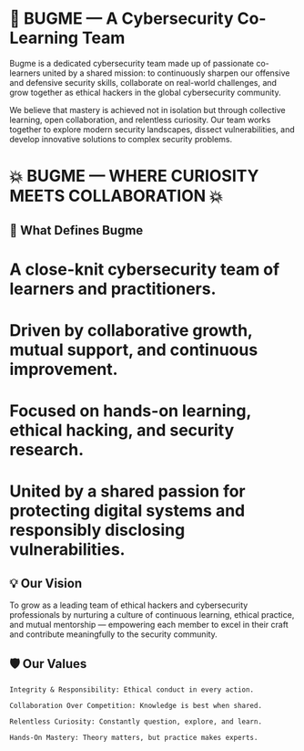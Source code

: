 # 🐞 **BUGME** — A Cybersecurity Co-Learning Team

Bugme is a dedicated cybersecurity team made up of passionate co-learners united by a shared mission: to continuously sharpen our offensive and defensive security skills, collaborate on real-world challenges, and grow together as ethical hackers in the global cybersecurity community.

We believe that mastery is achieved not in isolation but through collective learning, open collaboration, and relentless curiosity. Our team works together to explore modern security landscapes, dissect vulnerabilities, and develop innovative solutions to complex security problems.

  # **💥 BUGME — WHERE CURIOSITY MEETS COLLABORATION 💥**                                      


## 🎯 What Defines Bugme

#    A close-knit cybersecurity team of learners and practitioners.

#    Driven by collaborative growth, mutual support, and continuous improvement.

#    Focused on hands-on learning, ethical hacking, and security research.

#    United by a shared passion for protecting digital systems and responsibly disclosing vulnerabilities.

## 💡 Our Vision

To grow as a leading team of ethical hackers and cybersecurity professionals by nurturing a culture of continuous learning, ethical practice, and mutual mentorship — empowering each member to excel in their craft and contribute meaningfully to the security community.

## 🛡️ Our Values

    Integrity & Responsibility: Ethical conduct in every action.

    Collaboration Over Competition: Knowledge is best when shared.

    Relentless Curiosity: Constantly question, explore, and learn.

    Hands-On Mastery: Theory matters, but practice makes experts.

 
